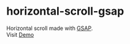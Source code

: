 # horizontal-scroll-gsap
Horizontal scroll made with [GSAP](https://greensock.com/gsap/).<br/>
Visit [Demo](https://horizontal-scroll-gsap.vercel.app/)

